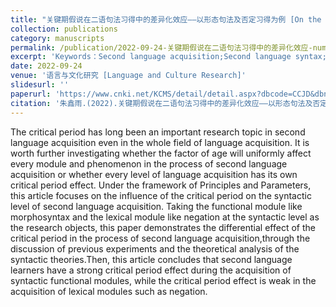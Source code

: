 ```yaml
---
title: "关键期假说在二语句法习得中的差异化效应——以形态句法及否定习得为例 [On the Differential CP Effects in SLA Syntax: from the Acquisition of Morphosyntax to Negation]"
collection: publications
category: manuscripts
permalink: /publication/2022-09-24-关键期假说在二语句法习得中的差异化效应-number-2
excerpt: 'Keywords：Second language acquisition;Second language syntax;Critical period effects;Differential acquisition;'
date: 2022-09-24
venue: '语言与文化研究 [Language and Culture Research]'
slidesurl: ''
paperurl: 'https://www.cnki.net/KCMS/detail/detail.aspx?dbcode=CCJD&dbname=CCJDLAST2&filename=YYWY202203005&uniplatform=OVERSEA&v=0MM8hXJOdyfrGn9fXKScaxdbm_6mRE2gsuTFY6lZBVz0bfoqQ2XsVlOFSpbCFEkM'
citation: '朱鑫雨.(2022).关键期假说在二语句法习得中的差异化效应——以形态句法及否定习得为例. 语言与文化研究(03),29-36. doi:10.19954/j.cnki.lcr.2022.03.025.'
---
```


The critical period has long been an important research topic in second language acquisition even in the whole field of language acquisition. It is worth further investigating whether the factor of age will uniformly affect every module and phenomenon in the process of second language acquisition or whether every level of language acquisition has its own critical period effect. Under the framework of Principles and Parameters, this article focuses on the influence of the critical period on the syntactic level of second language acquisition. Taking the functional module like morphosyntax and the lexical module like negation at the syntactic level as the research objects, this paper demonstrates the differential effect of the critical period in the process of second language acquisition,through the discussion of previous experiments and the theoretical analysis of the syntactic theories.Then, this article concludes that second language learners have a strong critical period effect during the acquisition of syntactic functional modules, while the critical period effect is weak in the acquisition of lexical modules such as negation.
